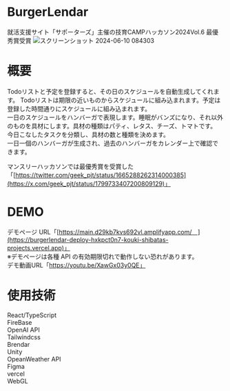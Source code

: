 # BurgerLendar    
就活支援サイト「サポーターズ」主催の技育CAMPハッカソン2024Vol.6 最優秀賞受賞
![スクリーンショット 2024-06-10 084303](https://github.com/shiv-ko/BurgerLendar/assets/166639750/bdf13f3b-22f8-4c14-a73a-ab3734b5d535)


# 概要    
Todoリストと予定を登録すると、その日のスケジュールを自動生成してくれます。
Todoリストは期限の近いものからスケジュールに組み込まれます。予定は登録した時間通りにスケジュールに組み込まれます。     
一日のスケジュールをハンバーガで表現します。睡眠がバンズになり、それ以外のものを具材にします。具材の種類はパティ、レタス、チーズ、トマトです。    
今日こなしたタスクを分類し、具材の数と種類を決めます。    
一日一個のハンバーガが生成され、過去のハンバーガをカレンダー上で確認できます。     

マンスリーハッカソンでは最優秀賞を受賞した「[https://twitter.com/geek_pjt/status/1665288262314000385](https://x.com/geek_pjt/status/1799733407200809129)」


# DEMO      
デモページ URL「[https://main.d29kb7kvs692vl.amplifyapp.com/　](https://burgerlendar-deploy-hxkpct0n7-kouki-shibatas-projects.vercel.app)」     
※デモページは各種 API の有効期限切れで動作しない恐れがあります。     
デモ動画URL「https://youtu.be/XawGx03y0QE」

# 使用技術     
React/TypeScript      
FireBase    
OpenAI API    
Tailwindcss    
Brendar    
Unity     
OpeanWeather API    
Figma    
vercel    
WebGL    
